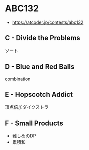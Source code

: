 # ABC132
* https://atcoder.jp/contests/abc132


## C - Divide the Problems
ソート


## D - Blue and Red Balls
combination


## E - Hopscotch Addict
頂点倍加ダイクストラ


## F - Small Products
* 難しめのDP
* 累積和

